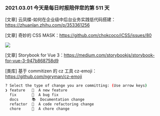 ### 2021.03.01 今天是每日时报陪伴您的第 511 天

[文章] 云凤蝶-如何在企业级中后台业务实践低代码搭建：<https://zhuanlan.zhihu.com/p/353361256>

[文章] 奇妙的 CSS MASK：<https://github.com/chokcoco/iCSS/issues/80>

![](https://user-images.githubusercontent.com/8554143/86509224-e8a76b00-be18-11ea-977d-2ebdb56a1f5f.gif)

[文章] Storybook for Vue 3：<https://medium.com/storybookjs/storybook-for-vue-3-947b868758d9>

[类库] 基于 commitizen 的 cz 工具 cz-emoji：<https://github.com/ngryman/cz-emoji>

```bash
? Select the type of change you are committing: (Use arrow keys)
❯ feature   🌟  A new feature
  fix       🐞  A bug fix
  docs      📚  Documentation change
  refactor  🎨  A code refactoring change
  chore     🔩  A chore change
```
